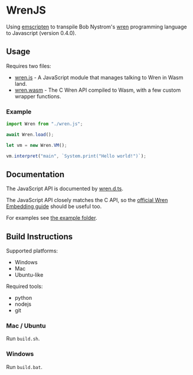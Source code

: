 # WrenJS

Using [emscripten](https://emscripten.org/) to transpile Bob Nystrom's [wren](http:wren.io) programming language to Javascript (version 0.4.0).

## Usage

Requires two files:

* [wren.js](out/wren.js) - A JavaScript module that manages talking to Wren in Wasm land.
* [wren.wasm](out/wren.wasm) - The C Wren API compiled to Wasm, with a few custom wrapper functions.

### Example

```js
import Wren from "./wren.js";

await Wren.load();

let vm = new Wren.VM();

vm.interpret("main", `System.print("Hello world!")`);
```

## Documentation

The JavaScript API is documented by [wren.d.ts](src/wren.d.ts).

The JavaScript API closely matches the C API, so the [official Wren Embedding guide](https://wren.io/embedding/) should be useful too.

For examples see [the example folder](example).

## Build Instructions

Supported platforms:

- Windows
- Mac
- Ubuntu-like

Required tools:

- python
- nodejs
- git

### Mac / Ubuntu

Run `build.sh`.

### Windows

Run `build.bat`.
